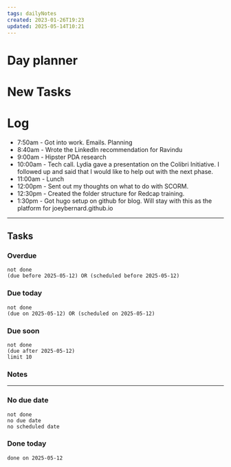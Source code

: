 ```yaml
---
tags: dailyNotes
created: 2023-01-26T19:23
updated: 2025-05-14T10:21
---
```

# Day planner


# New Tasks


# Log
- 7:50am - Got into work. Emails. Planning
- 8:40am - Wrote the LinkedIn recommendation for Ravindu
- 9:00am - Hipster PDA research
- 10:00am - Tech call. Lydia gave a presentation on the Colibri Initiative. I followed up and said that I would like to help out with the next phase.
- 11:00am - Lunch
- 12:00pm - Sent out my thoughts on what to do with SCORM.
- 12:30pm - Created the folder structure for Redcap training.
- 1:30pm - Got hugo setup on github for blog. Will stay with this as the platform for joeybernard.github.io
----
## Tasks
### Overdue
```tasks
not done
(due before 2025-05-12) OR (scheduled before 2025-05-12)
```

### Due today
```tasks
not done
(due on 2025-05-12) OR (scheduled on 2025-05-12)
```

### Due soon
```tasks
not done
(due after 2025-05-12)
limit 10
```

### Notes

----
### No due date
```tasks
not done
no due date
no scheduled date
```

### Done today
```tasks
done on 2025-05-12
```
